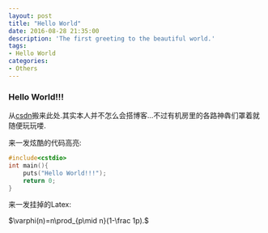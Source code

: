 ```yaml
---
layout: post
title: "Hello World"
date: 2016-08-28 21:35:00
description: 'The first greeting to the beautiful world.'
tags:
- Hello World
categories:
- Others
---
```


### Hello World!!!



从[csdn](http://blog.csdn.net/kyleyoung_ymj)搬来此处.其实本人并不怎么会搭博客...不过有机房里的各路神犇们罩着就随便玩玩喽.



来一发炫酷的代码高亮:

```c++
#include<cstdio>
int main(){
	puts("Hello World!!!");
	return 0;
}
```



来一发挂掉的Latex:

$\varphi(n)=n\prod_{p\mid n}(1-\frac 1p).$

